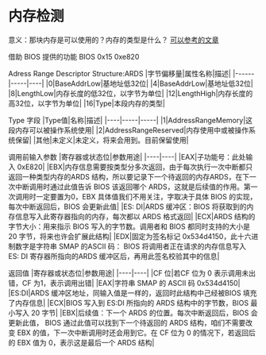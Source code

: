 # 内存检测
意义：那块内存是可以使用的？内存的类型是什么？
[可以参考的文章](https://blog.csdn.net/q936330007/article/details/52344191)

借助 BIOS 提供的功能
BIOS 0x15 0xe820

Adress Range Descriptor Structure:ARDS
|字节偏移量|属性名称|描述|
|------|-----|----|
|0|BaseAddrLow|基地址低32位|
|4|BaseAddrLow|基地址低32位|
|8|LengthLow|内存长度的低32位，以字节为单位|
|12|LengthHigh|内存长度的高32位，以字节为单位|
|16|Type|本段内存的类型|


Type 字段
|Type值|名称|描述|
|----|-----|-----|
|1|AddressRangeMemory|这段内存可以被操作系统使用|
|2|AddressRangeReserved|内存使用中或被操作系统保留|
|其他|未定义|未定义，将来会用到。目前保留使用|


调用前输入参数
|寄存器或状态位|参数用途|
|----|----|
|EAX|子功能号：此处输入 0xE820|
|EBX|内存信息需要按类型分多次返回，由于每次执行一次中断都只返回一种类型内存的ARDS 结构，所以要记录下一个待返回的内存ARDS，在下一次中断调用时通过此值告诉 BIOS 该返回哪个 ARDS，这就是后续值的作用。第一次调用时一定要置为0，EBX 具体值我们不用关注，字取决于具体 BIOS 的实现，每次中断返回后，BIOS 会更新此值|
|ES: DI|ARDS 缓冲区：BIOS 将获取到的内存信息写入此寄存器指向的内存，每次都以 ARDS 格式返回|
|ECX|ARDS 结构的字节大小：用来指示 BIOS 写入的字节数。调用者和 BIOS 都同时支持的大小是 20 字节，将来也许会扩展此结构|
|EDX|固定为签名标记 0x534d4150，此十六进制数字是字符串 SMAP 的ASCII 码： BIOS 将调用者正在请求的内存信息写入 ES: DI 寄存器所指向的ARDS 缓冲区后，再用此签名校验其中的信息|


返回值
|寄存器或状态位|参数用途|
|----|----|
|CF 位|若CF 位为 0 表示调用未出错，CF 为1，表示调用出错|
|EAX|字符串 SMAP 的 ASCII 码 0x534d4150|
|ES:DI|ARDS 缓冲区地址，同输入值是一样的，返回时此结构中己经被BIOS 填充了内存信息|
|ECX|BIOS 写入到 ES:DI 所指向的 ARDS 结构中的字节数，BIOS 最小写入 20 字节|
|EBX|后续值：下一个 ARDS 的位置。每次中断返回后，BIOS 会更新此值， BIOS 通过此值可以找到下一个待返回的 ARDS 结构，咱们不需要改变 EBX 的值，下一次中断调用时还会用到它。在 CF 位为 0 的情况下，若返回后的 EBX 值为 0，表示这是最后一个 ARDS 结构|